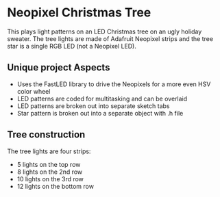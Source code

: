 # Neopixel Christmas Tree

This plays light patterns on an LED Christmas tree on an ugly holiday sweater.
The tree lights are made of Adafruit Neopixel strips and the tree star is a
single RGB LED (not a Neopixel LED).

## Unique project Aspects
* Uses the FastLED library to drive the Neopixels for a more even HSV color
wheel
* LED patterns are coded for multitasking and can be overlaid
* LED patterns are broken out into separate sketch tabs
* Star pattern is broken out into a separate object with .h file

## Tree construction
The tree lights are four strips:

* 5 lights on the top row
* 8 lights on the 2nd row
* 10 lights on the 3rd row
* 12 lights on the bottom row
